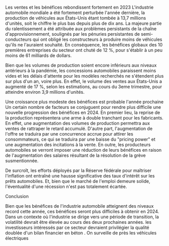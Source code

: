 Les ventes et les bénéfices rebondissent fortement en 2023
L'industrie automobile mondiale a été fortement perturbée l'année dernière, la production de véhicules aux États-Unis étant tombée à 13,7 millions d'unités, soit le chiffre le plus bas depuis plus de dix ans. La majeure partie du ralentissement a été attribuée aux problèmes persistants de la chaîne d'approvisionnement, soulignés par les pénuries persistantes de semi-conducteurs qui ont obligé les constructeurs à produire moins de véhicules qu'ils ne l'auraient souhaité. En conséquence, les bénéfices globaux des 10 premières entreprises du secteur ont chuté de 12 %, pour s'établir à un peu moins de 61 milliards de dollars.


Bien que les volumes de production soient encore inférieurs aux niveaux antérieurs à la pandémie, les concessions automobiles paraissent moins vides et les délais d'attente pour les modèles recherchés ne s'étendent plus sur plus d'un an, voire plus. En effet, le volume des ventes aux États-Unis a augmenté de 17 %, selon les estimations, au cours du 3eme trimestre, pour atteindre environ 3,9 millions d'unités.


Une croissance plus modeste des bénéfices est probable l'année prochaine
Un certain nombre de facteurs se conjuguent pour rendre plus difficile une nouvelle progression des bénéfices en 2024. En premier lieu, la reprise de la production représentera une arme à double tranchant pour les fabricants. En effet, une augmentation des volumes de production permettra aux ventes de rattraper le retard accumulé. D'autre part, l'augmentation de l'offre se traduira par une concurrence accrue pour attirer les consommateurs, ce qui se traduira par une baisse du "pricing power" et une augmentation des incitations à la vente. En outre, les producteurs automobiles se verront imposer une réduction de leurs bénéfices en raison de l'augmentation des salaires résultant de la résolution de la grève susmentionnée.

De surcroît, les efforts déployés par la Réserve fédérale pour maîtriser l'inflation ont entraîné une hausse significative des taux d'intérêt sur les prêts automobiles. Et, bien que le marché de l'emploi demeure solide, l'éventualité d'une récession n'est pas totalement écartée.

Conclusion


Bien que les bénéfices de l'industrie automobile atteignent des niveaux record cette année, ces bénéfices seront plus difficiles à obtenir en 2024. Dans un contexte où l'industrie se dirige vers une période de transition, la volatilité devrait être élevée au cours des deux prochaines années. les investisseurs intéressés par ce secteur devraient privilégier la qualité doublée d'un bilan financier en béton . On surveille de près les véhicules électriques 